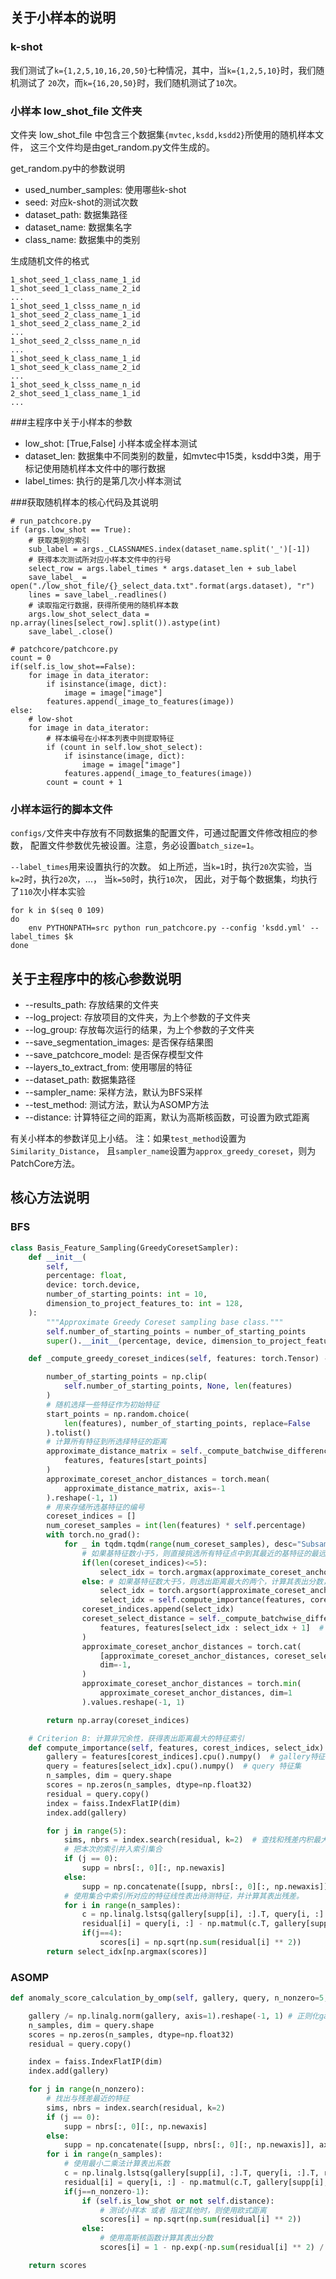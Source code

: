 ## 关于小样本的说明
### k-shot
我们测试了`k={1,2,5,10,16,20,50}`七种情况，其中，当`k={1,2,5,10}`时，我们随机测试了
`20`次，而`k={16,20,50}`时，我们随机测试了`10`次。

### 小样本 low_shot_file 文件夹
文件夹 low_shot_file 中包含三个数据集`{mvtec,ksdd,ksdd2}`所使用的随机样本文件，
这三个文件均是由get_random.py文件生成的。

get_random.py中的参数说明
+ used_number_samples: 使用哪些k-shot
+ seed: 对应k-shot的测试次数 
+ dataset_path: 数据集路径
+ dataset_name: 数据集名字
+ class_name: 数据集中的类别

生成随机文件的格式
```shell
1_shot_seed_1_class_name_1_id
1_shot_seed_1_class_name_2_id
...
1_shot_seed_1_clsss_name_n_id
1_shot_seed_2_class_name_1_id
1_shot_seed_2_class_name_2_id
...
1_shot_seed_2_clsss_name_n_id
...
1_shot_seed_k_class_name_1_id
1_shot_seed_k_class_name_2_id
...
1_shot_seed_k_clsss_name_n_id
2_shot_seed_1_class_name_1_id
...
```

###主程序中关于小样本的参数
+ low_shot: [True,False] 小样本或全样本测试
+ dataset_len: 数据集中不同类别的数量，如mvtec中15类，ksdd中3类，用于标记使用随机样本文件中的哪行数据
+ label_times: 执行的是第几次小样本测试

###获取随机样本的核心代码及其说明
```shell
# run_patchcore.py
if (args.low_shot == True):
    # 获取类别的索引
    sub_label = args._CLASSNAMES.index(dataset_name.split('_')[-1])
    # 获得本次测试所对应小样本文件中的行号
    select_row = args.label_times * args.dataset_len + sub_label
    save_label_ = open("./low_shot_file/{}_select_data.txt".format(args.dataset), "r")
    lines = save_label_.readlines()
    # 读取指定行数据，获得所使用的随机样本数
    args.low_shot_select_data = np.array(lines[select_row].split()).astype(int)
    save_label_.close()
    
# patchcore/patchcore.py
count = 0
if(self.is_low_shot==False):
    for image in data_iterator:
        if isinstance(image, dict):
            image = image["image"]
        features.append(_image_to_features(image))
else:
    # low-shot
    for image in data_iterator:
        # 样本编号在小样本列表中则提取特征
        if (count in self.low_shot_select):
            if isinstance(image, dict):
                image = image["image"]
            features.append(_image_to_features(image))
        count = count + 1
```

### 小样本运行的脚本文件

`configs/`文件夹中存放有不同数据集的配置文件，可通过配置文件修改相应的参数，
配置文件参数优先被设置。注意，务必设置`batch_size=1`。

`--label_times`用来设置执行的次数。
如上所述，当`k=1`时，执行`20`次实验，当`k=2`时，执行`20`次，...，
当`k=50`时，执行`10`次，
因此，对于每个数据集，均执行了`110`次小样本实验
```shell
for k in $(seq 0 109)
do
    env PYTHONPATH=src python run_patchcore.py --config 'ksdd.yml' --label_times $k
done
```

## 关于主程序中的核心参数说明
+ --results_path: 存放结果的文件夹
+ --log_project: 存放项目的文件夹，为上个参数的子文件夹
+ --log_group: 存放每次运行的结果，为上个参数的子文件夹
+ --save_segmentation_images: 是否保存结果图
+ --save_patchcore_model: 是否保存模型文件
+ --layers_to_extract_from: 使用哪层的特征
+ --dataset_path: 数据集路径
+ --sampler_name: 采样方法，默认为BFS采样
+ --test_method: 测试方法，默认为ASOMP方法
+ --distance: 计算特征之间的距离，默认为高斯核函数，可设置为欧式距离

有关小样本的参数详见上小结。
注：如果`test_method`设置为`Similarity_Distance`，
且`sampler_name`设置为`approx_greedy_coreset`，则为PatchCore方法。

## 核心方法说明

### BFS
```python
class Basis_Feature_Sampling(GreedyCoresetSampler):
    def __init__(
        self,
        percentage: float,
        device: torch.device,
        number_of_starting_points: int = 10,
        dimension_to_project_features_to: int = 128,
    ):
        """Approximate Greedy Coreset sampling base class."""
        self.number_of_starting_points = number_of_starting_points
        super().__init__(percentage, device, dimension_to_project_features_to)

    def _compute_greedy_coreset_indices(self, features: torch.Tensor) -> np.ndarray:

        number_of_starting_points = np.clip(
            self.number_of_starting_points, None, len(features)
        )
        # 随机选择一些特征作为初始特征
        start_points = np.random.choice(
            len(features), number_of_starting_points, replace=False
        ).tolist()
        # 计算所有特征到所选择特征的距离
        approximate_distance_matrix = self._compute_batchwise_differences(
            features, features[start_points]
        )
        approximate_coreset_anchor_distances = torch.mean(
            approximate_distance_matrix, axis=-1
        ).reshape(-1, 1)
        # 用来存储所选基特征的编号
        coreset_indices = []
        num_coreset_samples = int(len(features) * self.percentage)
        with torch.no_grad():
            for _ in tqdm.tqdm(range(num_coreset_samples), desc="Subsampling..."):
                # 如果基特征数小于5，则直接挑选所有特征点中到其最近的基特征的最远距离所对应的特征。
                if(len(coreset_indices)<=5):
                    select_idx = torch.argmax(approximate_coreset_anchor_distances).item()
                else: # 如果基特征数大于5，则选出距离最大的两个，计算其表出分数，将分数较大的特征加入基特征中
                    select_idx = torch.argsort(approximate_coreset_anchor_distances, dim=0, descending=True)[:2,0].cpu().numpy()
                    select_idx = self.compute_importance(features, coreset_indices, select_idx)
                coreset_indices.append(select_idx)
                coreset_select_distance = self._compute_batchwise_differences(
                    features, features[select_idx : select_idx + 1]  # noqa: E203
                )
                approximate_coreset_anchor_distances = torch.cat(
                    [approximate_coreset_anchor_distances, coreset_select_distance],
                    dim=-1,
                )
                approximate_coreset_anchor_distances = torch.min(
                    approximate_coreset_anchor_distances, dim=1
                ).values.reshape(-1, 1)

        return np.array(coreset_indices)

    # Criterion B: 计算非冗余性，获得表出距离最大的特征索引
    def compute_importance(self, features, corest_indices, select_idx):
        gallery = features[corest_indices].cpu().numpy()  # gallery特征集
        query = features[select_idx].cpu().numpy()  # query 特征集
        n_samples, dim = query.shape
        scores = np.zeros(n_samples, dtype=np.float32)
        residual = query.copy()
        index = faiss.IndexFlatIP(dim)
        index.add(gallery)

        for j in range(5):
            sims, nbrs = index.search(residual, k=2)  # 查找和残差内积最大的特征的相似度和索引
            # 把本次的索引并入索引集合
            if (j == 0):
                supp = nbrs[:, 0][:, np.newaxis]
            else:
                supp = np.concatenate([supp, nbrs[:, 0][:, np.newaxis]], axis=1)
            # 使用集合中索引所对应的特征线性表出待测特征，并计算其表出残差。
            for i in range(n_samples):
                c = np.linalg.lstsq(gallery[supp[i], :].T, query[i, :].T, rcond=None)[0]
                residual[i] = query[i, :] - np.matmul(c.T, gallery[supp[i], :])
                if(j==4):
                    scores[i] = np.sqrt(np.sum(residual[i] ** 2))
        return select_idx[np.argmax(scores)]
```
### ASOMP
```python
def anomaly_score_calculation_by_omp(self, gallery, query, n_nonzero=5, thr=1.0e-6):

    gallery /= np.linalg.norm(gallery, axis=1).reshape(-1, 1) # 正则化gallery集
    n_samples, dim = query.shape
    scores = np.zeros(n_samples, dtype=np.float32)
    residual = query.copy()

    index = faiss.IndexFlatIP(dim)
    index.add(gallery)

    for j in range(n_nonzero):
        # 找出与残差最近的特征
        sims, nbrs = index.search(residual, k=2)
        if (j == 0):
            supp = nbrs[:, 0][:, np.newaxis]
        else:
            supp = np.concatenate([supp, nbrs[:, 0][:, np.newaxis]], axis=1)
        for i in range(n_samples):
            # 使用最小二乘法计算表出系数
            c = np.linalg.lstsq(gallery[supp[i], :].T, query[i, :].T, rcond=None)[0]
            residual[i] = query[i, :] - np.matmul(c.T, gallery[supp[i], :])
            if(j==n_nonzero-1):
                if (self.is_low_shot or not self.distance):
                    # 测试小样本 或者 指定其他时，则使用欧式距离
                    scores[i] = np.sqrt(np.sum(residual[i] ** 2))
                else:
                    # 使用高斯核函数计算其表出分数
                    scores[i] = 1 - np.exp(-np.sum(residual[i] ** 2) / (2 * self.sigmma))

    return scores
```